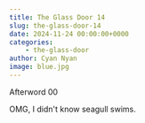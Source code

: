 ```yaml
---
title: The Glass Door 14
slug: the-glass-door-14
date: 2024-11-24 00:00:00+0000
categories:
    - the-glass-door
author: Cyan Nyan
image: blue.jpg
---
```


Afterword 00

OMG, I didn't know seagull swims.